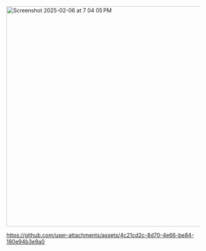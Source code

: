
<img width="574" alt="Screenshot 2025-02-06 at 7 04 05 PM" src="https://github.com/user-attachments/assets/0d274783-73bc-4838-98e7-66fcc3dd4883" />

https://github.com/user-attachments/assets/4c21cd2c-8d70-4e66-be84-180e94b3e9a0

